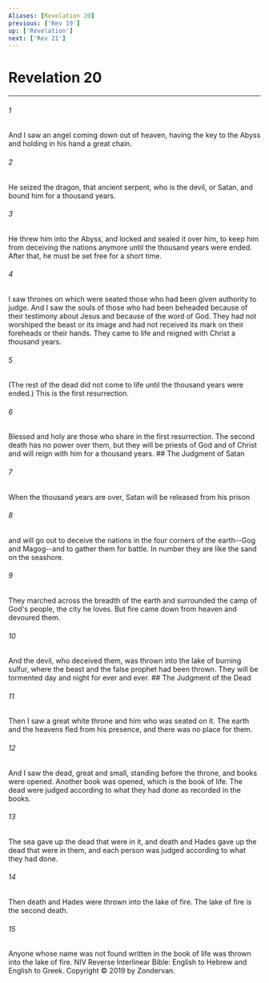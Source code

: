 ```yaml
---
Aliases: [Revelation 20]
previous: ['Rev 19']
up: ['Revelation']
next: ['Rev 21']
---
```

# Revelation 20

***


###### 1 
And I saw an angel coming down out of heaven, having the key to the Abyss and holding in his hand a great chain. 

###### 2 
He seized the dragon, that ancient serpent, who is the devil, or Satan, and bound him for a thousand years. 

###### 3 
He threw him into the Abyss, and locked and sealed it over him, to keep him from deceiving the nations anymore until the thousand years were ended. After that, he must be set free for a short time. 

###### 4 
I saw thrones on which were seated those who had been given authority to judge. And I saw the souls of those who had been beheaded because of their testimony about Jesus and because of the word of God. They had not worshiped the beast or its image and had not received its mark on their foreheads or their hands. They came to life and reigned with Christ a thousand years. 

###### 5 
(The rest of the dead did not come to life until the thousand years were ended.) This is the first resurrection. 

###### 6 
Blessed and holy are those who share in the first resurrection. The second death has no power over them, but they will be priests of God and of Christ and will reign with him for a thousand years. ## The Judgment of Satan 

###### 7 
When the thousand years are over, Satan will be released from his prison 

###### 8 
and will go out to deceive the nations in the four corners of the earth--Gog and Magog--and to gather them for battle. In number they are like the sand on the seashore. 

###### 9 
They marched across the breadth of the earth and surrounded the camp of God's people, the city he loves. But fire came down from heaven and devoured them. 

###### 10 
And the devil, who deceived them, was thrown into the lake of burning sulfur, where the beast and the false prophet had been thrown. They will be tormented day and night for ever and ever. ## The Judgment of the Dead 

###### 11 
Then I saw a great white throne and him who was seated on it. The earth and the heavens fled from his presence, and there was no place for them. 

###### 12 
And I saw the dead, great and small, standing before the throne, and books were opened. Another book was opened, which is the book of life. The dead were judged according to what they had done as recorded in the books. 

###### 13 
The sea gave up the dead that were in it, and death and Hades gave up the dead that were in them, and each person was judged according to what they had done. 

###### 14 
Then death and Hades were thrown into the lake of fire. The lake of fire is the second death. 

###### 15 
Anyone whose name was not found written in the book of life was thrown into the lake of fire. NIV Reverse Interlinear Bible: English to Hebrew and English to Greek. Copyright © 2019 by Zondervan.
